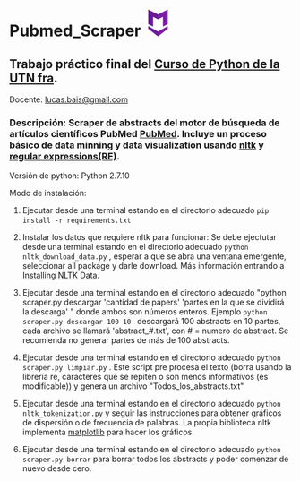 ﻿# Pubmed_Scraper ![alt text](https://github.com/adam-p/markdown-here/raw/master/src/common/images/icon48.png "Logo")


## Trabajo práctico final del [Curso de Python de la UTN fra]( http://www.lslutnfra.com/curso-python "Curso de Python de la UTN fra").  

Docente: lucas.bais@gmail.com

### Descripción: Scraper de abstracts del motor de búsqueda de artículos científicos PubMed [PubMed]( https://www.ncbi.nlm.nih.gov/pubmed/ "PubMed"). Incluye un proceso básico de data minning y data visualization usando [nltk](http://www.nltk.org/ "nltk") y [regular expressions(RE)](https://docs.python.org/3.4/library/re.html).

Versión de python: Python 2.7.10

Modo de instalación:

1)  Ejecutar desde una terminal estando en el directorio adecuado `pip install -r requirements.txt`

2) Instalar los datos que requiere nltk para funcionar: 
Se debe ejectutar desde una terminal estando en el directorio adecuado `python nltk_download_data.py` , esperar a que se abra una ventana emergente,  seleccionar all package y darle download.
Más información entrando a [Installing NLTK Data](http://www.nltk.org/data.html).

3) Ejecutar desde una terminal estando en el directorio adecuado "python scraper.py descargar 'cantidad de papers' 'partes en la que se dividirá la descarga' " donde ambos
son números enteros. Ejemplo `python scraper.py descargar 100 10 ` descargará 100 abstracts en 10 partes, cada archivo se llamará 'abstract_#.txt', con # = numero de abstract. Se recomienda no generar partes de más de 100 abstracts.

4) Ejecutar desde una terminal estando en el directorio adecuado `python scraper.py limpiar.py` . 
Este script pre procesa el texto (borra usando la librería re, caracteres que se repiten o son menos informativos (es modificable)) y genera un archivo "Todos_los_abstracts.txt"

5) Ejecutar desde una terminal estando en el directorio adecuado `python nltk_tokenization.py` y seguir las instrucciones para obtener gráficos de dispersión o de frecuencia de palabras.
La propia biblioteca nltk implementa [matplotlib](https://matplotlib.org/) para hacer los gráficos.

6) Ejecutar desde una terminal estando en el directorio adecuado `python scraper.py borrar` para borrar todos los abstracts y poder comenzar de nuevo desde cero.

 
